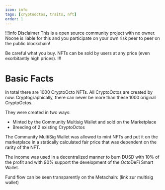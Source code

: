 ```yaml
---
icon: info
tags: [cryptooctos, traits, nft]
order: 1
---
```


!!!info Disclaimer
This is a open source community project with no owner. Noone is liable for this and you participate on your own risk peer to peer on the public blockchain!

Be careful what you buy. NFTs can be sold by users at any price (even exorbitantly high prices).
!!!

# Basic Facts

In total there are 1000 CryptoOcto NFTs. All CryptoOctos are created by now. Cryptographically, there can never be more than these 1000 original CryptoOctos.

They were created in two ways:
- Minted by the Community Multisig Wallet and sold on the Marketplace
- Breeding of 2 existing CryptoOctos

The Community MultiSig Wallet was allowed to mint NFTs and put it on the marketplace in a statically calculated fair price that was dependent on the rarity of the NFT.

The income was used in a decentralized manner to burn DUSD with 10% of the profit and with 90% support the development of the OctoDeFi Smart Wallet.

Fund flow can be seen transparently on the Metachain: (link zur multisig wallet)
